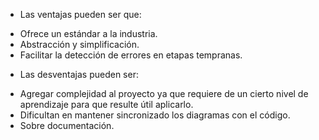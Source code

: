 * Las ventajas pueden ser que:

-	Ofrece un estándar a la industria.
-	Abstracción y simplificación.
-	Facilitar la detección de errores en etapas tempranas.

* Las desventajas pueden ser:

-	Agregar complejidad al proyecto ya que requiere de un cierto nivel de aprendizaje para que resulte útil aplicarlo.
-	Dificultan en mantener sincronizado los diagramas con el código.
-	Sobre documentación.
